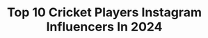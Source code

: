 ---
title: Top 10 Cricket Players Instagram Influencers In 2024
description: >-
  Find top cricket players Instagram influencers in 2024. Most popular hashtags: #cricket #afghanistan #training.
platform: Instagram
hits: 75
text_top: Analyze the top-rated Instagram profiles on inBeat.
text_bottom: Our search engine has 75 Instagram influencers like this for you to collaborate.
profiles:
  - username: "steve_smith49"
    fullname: >-
      Steve Smith
    bio: >-
      🏏 Australian Cricket Player 👰‍♀️ @dani_willis 🐕 @mr.bailey.smith 🥛 Co-founder OMG @oatmilkgoodness 👨‍💻 Angel investor Ambassador @getbambooapp
    location: "Australia"
    followers: 3674019
    engagement: 563
    commentsToLikes: 0.004673
    id: ck0txfq37ixsu0i19og91dytb
    verified: true
    hashtags: "#stevesmith, #cricket, #iplonstar, #starnahifar"
  - username: "m_hafeez8"
    fullname: >-
      Mohammad Hafeez
    bio: >-
      Mohammad Hafeez Pakistan International Cricket Player #Professor #MH #mohammadhafeez
    location: "New Zealand"
    followers: 748405
    engagement: 645
    commentsToLikes: 0.007649
    id: ck5hjcteigei30i11wvc1e6kn
    verified: true
    hashtags: "#psl6, #icct20worldcup2022, #pakvsban, #pakvssa"
  - username: "mohammadnabi07"
    fullname: >-
      Mohammad Nabi
    bio: >-
      Afghanistan cricket player
    location: "United Kingdom"
    followers: 269653
    engagement: 597
    commentsToLikes: 0.012458
    id: ck5c8fl6l9dgm0i11lilsczet
    verified: true
    hashtags: "#kabulsnowfall, #manukahoney, #bluetigers, #abudhabi"
  - username: "mujeeb_zadran"
    fullname: >-
      Mujee 88 🇦🇫
    bio: >-
      Afghanistan cricket Player 🇦🇫 – كُلُّ نَفْسٍ ذَآئِقَةُ الْمَوْت
    location: "United Kingdom"
    followers: 115647
    engagement: 871
    commentsToLikes: 0.010864
    id: ck5hh59rd6gav0i11byz6mjdb
    verified: true
    hashtags: "#day, #thank, #good, #bringtheheat"
  - username: "chrisgreen_93"
    fullname: >-
      Chris Green
    bio: >-
      Cricket Player Ambassador @ruokday @rmhc_sydney Follow me elsewhere: ⬇️⬇️⬇️
    location: "Australia"
    followers: 55467
    engagement: 1491
    commentsToLikes: 0.011038
    id: ck0tz0uj3opay0i192zchusm7
    verified: true
    hashtags: "#ipl, #thundernation, #cricket, #active"
  - username: "hashmatshahidi50"
    fullname: >-
      hashmatullah shahidi
    bio: >-
      cricket player of afghanistan national cricket team 🇦🇫🇦🇫🇦🇫🏏🏏🏏💪💪💪
    location: "United Kingdom"
    followers: 52239
    engagement: 284
    commentsToLikes: 0.020842
    id: ck5c8fm9d9dj30i11fmlgdo6a
    verified: true
    hashtags: "#aseelapp, #aseelinafghanistan, #everythinghandmade, #madeinafghanistan"
  - username: "srazab24"
    fullname: >-
      Sikandar Raza
    bio: >-
      Zimbabwe Cricket Player 90th test cap Represented by @stemsports1 Brand Ambassador @splashzim and @officialpushathletics
    location: ""
    followers: 15491
    engagement: 907
    commentsToLikes: 0.028589
    id: ck5zy5ncn99vc0i14gwzirj71
    verified: true
    hashtags: "#pakvszim, #zimbabwe, #festiveseason, #visitzimbabwe"
  - username: "aftab.alam55"
    fullname: >-
      Aftab Alam55
    bio: >-
      Afghanistan Cricket Player 🇦🇫￼ Twitter Aftabalam55786 snapchat Aftabalam55 Facebook Aftab Alam verifie Account￼ contact me aftabalam.ngr@gmail.com
    location: ""
    followers: 69043
    engagement: 164
    commentsToLikes: 0.022020
    id: ck5c8fv1e9e5h0i119nyt2d38
    verified: true
    hashtags: "#speenghar, #shpageeza, #afghanistan, #tigers"
  - username: "ektaabishtt"
    fullname: >-
      एकता बिष्ट
    bio: >-
      Indian Women Cricket Player 🏏 jersey 8 🇮🇳 Be kind,Be Fair,Be Honest What Goes Around comes Around 🐾🐾
    location: "India"
    followers: 24053
    engagement: 1271
    commentsToLikes: 0.012698
    id: ck6uavuir5yx30j71bekbyc41
    verified: true
    hashtags: "#womenst20challenge, #throwback, #memoriesforlife, #legend"
  - username: "rohitsharmafansofficial"
    fullname: >-
      Rohit Sharma Fan Club
    bio: >-
      Indian Cricket Player 🇮🇳🏏 This Instagram Handle is maintained by Team RSFC💪 Backup A/c : @bleed_rohitism
    location: "India"
    followers: 257810
    engagement: 258
    commentsToLikes: 0.003208
    id: ck13d1jyg37690i19qnvzsdsp
    verified: false
    hashtags: ""
---